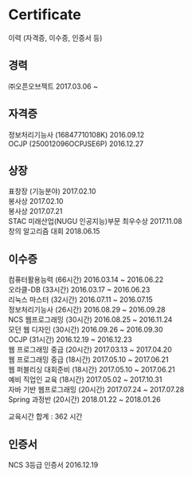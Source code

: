 # Certificate
이력    (자격증, 이수증, 인증서 등)

## 경력
㈜오픈오브젝트 2017.03.06 ~

## 자격증

정보처리기능사 (16847710108K) 2016.09.12<br>
OCJP (250012096OCPJSE6P) 2016.12.27

## 상장

표창장 (기능분야) 2017.02.10<br>
봉사상 2017.02.10<br>
봉사상 2017.07.21<br>
STAC 미래산업(NUGU 인공지능)부문 최우수상 2017.11.08<br>
창의 알고리즘 대회 2018.06.15<br>

## 이수증

컴퓨터활용능력 (66시간) 2016.03.14 ~ 2016.06.22<br>
오라클-DB (33시간) 2016.03.17 ~ 2016.06.23<br>
리눅스 마스터 (32시간) 2016.07.11 ~ 2016.07.15<br>
정보처리기능사 (26시간) 2016.08.29 ~ 2016.09.28<br>
NCS 웹프로그래밍 (30시간) 2016.08.25 ~ 2016.11.24<br>
모던 웹 디자인 (30시간) 2016.09.26 ~ 2016.09.30<br>
OCJP (31시간) 2016.12.19 ~ 2016.12.23<br>
웹 프로그래밍 중급 (20시간) 2017.03.13 ~ 2017.04.20<br>
웹 프로그래밍 중급 (18시간) 2017.05.10 ~ 2017.06.21<br>
웹 퍼블리싱 대회준비 (18시간) 2017.05.10 ~ 2017.06.21<br>
예비 직업인 교육 (18시간) 2017.05.02 ~ 2017.10.31<br>
자바 기반 웹프로그래밍 (20시간) 2017.07.24 ~ 2017.07.28<br>
Spring 과정반 (20시간) 2018.01.22 ~ 2018.01.26

교육시간 합계 : 362 시간

## 인증서

NCS 3등급 인증서 2016.12.19
